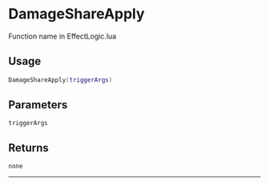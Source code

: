 # DamageShareApply
Function name in EffectLogic.lua
## Usage
```lua
DamageShareApply(triggerArgs)
```
## Parameters
`triggerArgs`
## Returns
`none`

---